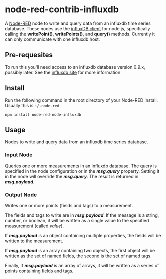 node-red-contrib-influxdb
=========================

A <a href="http://nodered.org" target="_new">Node-RED</a> node to write and query data from an influxdb time series database.  These nodes use the <a href="https://www.npmjs.com/package/influx" target="_new">influxDB client</a> for node.js, specifically calling the **writePoint()**, **writePoints()**, and **query()** methods.  Currently it can only communicate with one influxdb host.

Pre-requesites
--------------

To run this you'll need access to an influxdb database version 0.9.x, possibly later.  See the <a href="https://influxdb.com/" target="_new">influxdb site</a> for more information.

Install
-------

Run the following command in the root directory of your Node-RED install.
Usually this is `~/.node-red` .

    npm install node-red-node-influxdb

Usage
-----

Nodes to write and query data from an influxdb time series database.

### Input Node

Queries one or more measurements in an influxdb database.  The query is specified in the node configuration or in the ***msg.query*** property.  Setting it in the node will override the ***msg.query***.  The result is returned in ***msg.payload***.

### Output Node

Writes one or more points (fields and tags) to a measurement.

The fields and tags to write are in ***msg.payload***.  If the message is a string, number, or boolean, it will be written as a single value to the specified measurement (called *value*).

If ***msg.payload*** is an object containing multiple properties, the fields will be written to the measurement.

If ***msg.payload*** is an array containing two objects, the first object will be written as the set of named fields, the second is the set of named tags.

Finally, if ***msg.payload*** is an array of arrays, it will be written as a series of points containing fields and tags.
